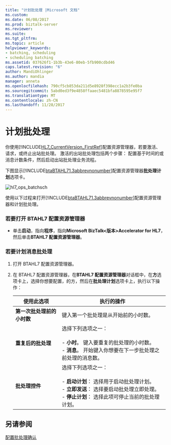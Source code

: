 ```yaml
---
title: "计划批处理 |Microsoft 文档"
ms.custom: 
ms.date: 06/08/2017
ms.prod: biztalk-server
ms.reviewer: 
ms.suite: 
ms.tgt_pltfrm: 
ms.topic: article
helpviewer_keywords:
- batching, scheduling
- scheduling batching
ms.assetid: 037626f1-1b3b-43e6-80eb-5fb900cdbd46
caps.latest.revision: "6"
author: MandiOhlinger
ms.author: mandia
manager: anneta
ms.openlocfilehash: 790cf5cb853da211d5e8928f398ecc1a2b3fe0ba
ms.sourcegitcommit: 5abd0ed3f9e4858ffaaec5481bfa8878595e95f7
ms.translationtype: MT
ms.contentlocale: zh-CN
ms.lasthandoff: 11/28/2017
---
```

# <a name="scheduling-batching"></a>计划批处理
你使用[!INCLUDE[HL7_CurrentVersion_FirstRef](../../includes/hl7-currentversion-firstref-md.md)]配置资源管理器，若要激活、 请求，或终止出站批处理。 激活的出站批处理包括两个步骤： 配置基于时间的或消息计数条件，然后启动出站批处理业务流程。  
  
 下图显示[!INCLUDE[btaBTAHL71.3abbrevnonumber](../../includes/btabtahl71-3abbrevnonumber-md.md)]配置资源管理器**批处理计划**选项卡。  
  
 ![](../../adapters-and-accelerators/accelerator-hl7/media/hl7-ops-batchsch.gif "hl7_ops_batchsch")  
  
 使用以下过程来打开[!INCLUDE[btaBTAHL71.3abbrevnonumber](../../includes/btabtahl71-3abbrevnonumber-md.md)]配置资源管理器和计划批处理。  
  
### <a name="to-open-btahl7-configuration-explorer"></a>若要打开 BTAHL7 配置资源管理器  
  
-   单击**启动**，指向**程序**，指向**Microsoft BizTalk\<版本\>Accelerator for HL7**，然后单击**BTAHL7 配置资源管理器**。  
  
### <a name="to-schedule-message-batching"></a>若要计划消息批处理  
  
1.  打开 BTAHL7 配置资源管理器。  
  
2.  在 BTAHL7 配置资源管理器，在**BTAHL7 配置资源管理器**对话框中，在**方**选项卡上，选择你想要配置，的方，然后在**批处理计划**选项卡上，执行以下操作：  
  
    |使用此选项|执行的操作|  
    |--------------|----------------|  
    |**第一次批处理前的小时数**|键入第一个批处理是从开始前的小时数。|  
    |**重复后的批处理**|选择下列选项之一：<br /><br /> -   **小时**。 键入要重复的批处理的小时数。<br />-   **消息**。 开始键入你想要在下一步批处理之前处理的消息数。|  
    |**批处理控件**|选择下列选项之一：<br /><br /> -   **启动计划**： 选择用于启动批处理计划。<br />-   **立即发送**： 选择要启动批处理立即处理。<br />-   **停止计划**： 选择此项可停止当前的批处理计划。|  
  
## <a name="see-also"></a>另请参阅  
 [配置批处理确认](../../adapters-and-accelerators/accelerator-hl7/configuring-batching-acknowledgments.md)